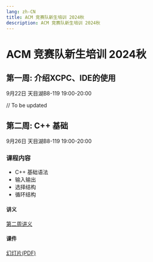 ```yaml
---
lang: zh-CN
title: ACM 竞赛队新生培训 2024秋
description: ACM 竞赛队新生培训 2024秋
---
```


# ACM 竞赛队新生培训 2024秋

## 第一周: 介绍XCPC、IDE的使用 

9月22日 天目湖B8-119 19:00-20:00

// To be updated

## 第二周: C++ 基础 

9月26日 天目湖B8-119 19:00-20:00

### 课程内容

- C++ 基础语法
- 输入输出
- 选择结构
- 循环结构

#### 讲义

[第二周讲义](/week2/week2)

#### 课件
[幻灯片(PDF)](../week2/week2.pdf)



